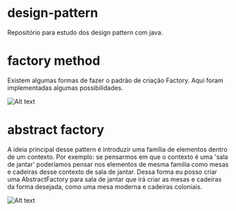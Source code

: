 # design-pattern
Repositório para estudo dos design pattern com java.

# factory method
Existem algumas formas de fazer o padrão de criação Factory. Aqui foram implementadas algumas possibilidades.

![Alt text](factory_method.png)

# abstract factory
A ideia principal desse pattern é introduzir uma família de elementos dentro de um contexto. Por exemplo: se pensarmos em que o contexto é uma 'sala de jantar' poderíamos pensar nos elementos de mesma familia como mesas e cadeiras desse contexto de sala de jantar. Dessa forma eu posso criar uma AbstractFactory para sala de jantar que irá criar as mesas e cadeiras da forma desejada, como uma mesa moderna e cadeiras coloniais. 

![Alt text](abstract_factory.png)